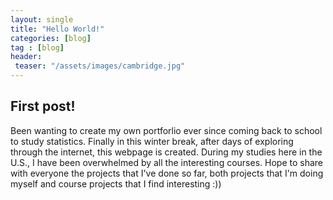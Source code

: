 ```yaml
---
layout: single
title: "Hello World!"
categories: [blog]
tag : [blog]
header:
 teaser: "/assets/images/cambridge.jpg"
---
```



## First post!
Been wanting to create my own portforlio ever since coming back to school to study statistics. Finally in this winter break, after days of exploring through the internet, this webpage is created. During my studies here in the U.S., I have been overwhelmed by all the interesting courses. Hope to share with everyone the projects that I've done so far, both projects that I'm doing myself and course projects that I find interesting :))

